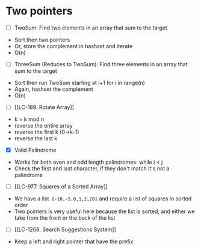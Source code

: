 # Two pointers
- [ ] TwoSum: 
Find two elements in an array that sum to the target
- Sort then two pointers
- Or, store the complement in hashset and iterate
- O(n)
- [ ] ThreeSum (Reduces to TwoSum): 
Find three elements in an array that sum to the target
- Sort then run TwoSum starting at i+1 for i in range(n)
- Again, hashset the complement
- O(n)

- [ ] [[LC-189. Rotate Array]]
- k = k mod n
- reverse the entire array
- reverse the first k (0->k-1)
- reverse the last k

- [x] Valid Palindrome 
- Works for both even and odd length palindromes: while i < j
- Check the first and last character, if they don't match it's not a palindrome

- [ ] [[LC-977. Squares of a Sorted Array]] 
- We have a list` [-10,-5,0,1,2,20]` and require a list of squares in sorted order
- Two pointers is very useful here because the list is sorted, and either we take from the front or the back of the list

- [ ] [[LC-1268. Search Suggestions System]]
- Keep a left and right pointer that have the prefix 
